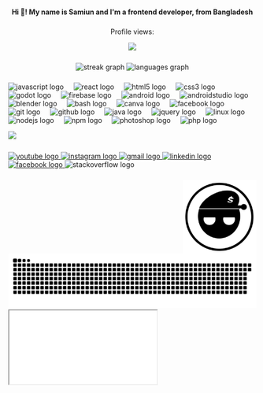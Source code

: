 <h4  align="center">Hi 👋! My name is Samiun and I'm a frontend developer, from Bangladesh</h4>

  

###

  

<div  align="center">
<p>Profile views:</p>
<img  src="https://profile-counter.glitch.me/samiunnafis/count.svg?"  />

</div>

  

###

  

<div  align="center">

<img  src="https://streak-stats.demolab.com?user=samiunnafis&locale=en&mode=daily&theme=dracula&hide_border=false&border_radius=5"  height="150"  alt="streak graph"  />
<!--
[![GitHub Streak](https://streak-stats.demolab.com?user=SamiunNafis&theme=dark&hide_border=true&border_radius=5&background=45%2C2A5470%2C380036&fire=C33713&ring=378CE7&dates=FFFFFF&currStreakLabel=EBEBEB)](https://git.io/streak-stats)
-->
<img  src="https://github-readme-stats.vercel.app/api/top-langs?username=samiunnafis&locale=en&hide_title=false&layout=compact&card_width=320&langs_count=5&theme=dracula&hide_border=false"  height="150"  alt="languages graph"  />

</div>

  

###

  

<div  align="left">

<img  src="https://cdn.jsdelivr.net/gh/devicons/devicon/icons/javascript/javascript-original.svg"  height="30"  alt="javascript logo"  />

<img  width="12"  />

<img  src="https://cdn.jsdelivr.net/gh/devicons/devicon/icons/react/react-original.svg"  height="30"  alt="react logo"  />

<img  width="12"  />

<img  src="https://cdn.jsdelivr.net/gh/devicons/devicon/icons/html5/html5-original.svg"  height="30"  alt="html5 logo"  />

<img  width="12"  />

<img  src="https://cdn.jsdelivr.net/gh/devicons/devicon/icons/css3/css3-original.svg"  height="30"  alt="css3 logo"  />

<img  width="12"  />

<img  src="https://cdn.jsdelivr.net/gh/devicons/devicon/icons/godot/godot-original.svg"  height="30"  alt="godot logo"  />

<img  width="12"  />

<img  src="https://cdn.jsdelivr.net/gh/devicons/devicon/icons/firebase/firebase-plain.svg"  height="30"  alt="firebase logo"  />

<img  width="12"  />

<img  src="https://cdn.jsdelivr.net/gh/devicons/devicon/icons/android/android-original.svg"  height="30"  alt="android logo"  />

<img  width="12"  />

<img  src="https://cdn.jsdelivr.net/gh/devicons/devicon/icons/androidstudio/androidstudio-original.svg"  height="30"  alt="androidstudio logo"  />

<img  width="12"  />

<img  src="https://cdn.jsdelivr.net/gh/devicons/devicon/icons/blender/blender-original.svg"  height="30"  alt="blender logo"  />

<img  width="12"  />

<img  src="https://cdn.jsdelivr.net/gh/devicons/devicon/icons/bash/bash-original.svg"  height="30"  alt="bash logo"  />

<img  width="12"  />

<img  src="https://cdn.jsdelivr.net/gh/devicons/devicon/icons/canva/canva-original.svg"  height="30"  alt="canva logo"  />

<img  width="12"  />

<img  src="https://cdn.jsdelivr.net/gh/devicons/devicon/icons/facebook/facebook-original.svg"  height="30"  alt="facebook logo"  />

<img  width="12"  />

<img  src="https://cdn.jsdelivr.net/gh/devicons/devicon/icons/git/git-original.svg"  height="30"  alt="git logo"  />

<img  width="12"  />

<img  src="https://cdn.jsdelivr.net/gh/devicons/devicon/icons/github/github-original.svg"  height="30"  alt="github logo"  />

<img  width="12"  />

<img  src="https://cdn.jsdelivr.net/gh/devicons/devicon/icons/java/java-original.svg"  height="30"  alt="java logo"  />

<img  width="12"  />

<img  src="https://cdn.jsdelivr.net/gh/devicons/devicon/icons/jquery/jquery-original.svg"  height="30"  alt="jquery logo"  />

<img  width="12"  />

<img  src="https://cdn.jsdelivr.net/gh/devicons/devicon/icons/linux/linux-original.svg"  height="30"  alt="linux logo"  />

<img  width="12"  />

<img  src="https://cdn.jsdelivr.net/gh/devicons/devicon/icons/nodejs/nodejs-original.svg"  height="30"  alt="nodejs logo"  />

<img  width="12"  />

<img  src="https://cdn.jsdelivr.net/gh/devicons/devicon/icons/npm/npm-original-wordmark.svg"  height="30"  alt="npm logo"  />

<img  width="12"  />

<img  src="https://cdn.jsdelivr.net/gh/devicons/devicon/icons/photoshop/photoshop-plain.svg"  height="30"  alt="photoshop logo"  />

<img  width="12"  />

<img  src="https://cdn.jsdelivr.net/gh/devicons/devicon/icons/php/php-original.svg"  height="30"  alt="php logo"  />

</div>

  <div  align="left">
  
![](https://github-profile-trophy.vercel.app/?username=SamiunNafis&theme=radical&no-frame=false&no-bg=false&margin-w=4)

<div>

###

  

<div  align="left">

<a  href="https://www.youtube.com/@SamiunNafis"  target="_blank">

<img  src="https://img.shields.io/static/v1?message=Youtube&logo=youtube&label=&color=FF0000&logoColor=white&labelColor=&style=for-the-badge"  height="35"  alt="youtube logo"  />

</a>

<a  href="https://www.instagram.com/samiunnafis/"  target="_blank">

<img  src="https://img.shields.io/static/v1?message=Instagram&logo=instagram&label=&color=E4405F&logoColor=white&labelColor=&style=for-the-badge"  height="35"  alt="instagram logo"  />

</a>

<a  href="mailto:luea099@gmail.com"  target="_blank">

<img  src="https://img.shields.io/static/v1?message=Gmail&logo=gmail&label=&color=D14836&logoColor=white&labelColor=&style=for-the-badge"  height="35"  alt="gmail logo"  />

</a>

<a  href="https://www.linkedin.com/in/samiunnafis"  target="_blank">

<img  src="https://img.shields.io/static/v1?message=LinkedIn&logo=linkedin&label=&color=0077B5&logoColor=white&labelColor=&style=for-the-badge"  height="35"  alt="linkedin logo"  />

</a>

<a  href="https://www.facebook.com/im.samiun"  target="_blank">

<img  src="https://img.shields.io/static/v1?message=Facebook&logo=facebook&label=&color=1877F2&logoColor=white&labelColor=&style=for-the-badge"  height="35"  alt="facebook logo"  />

</a>

<img  src="https://img.shields.io/static/v1?message=Stackoverflow&logo=stackoverflow&label=&color=FE7A16&logoColor=white&labelColor=&style=for-the-badge"  height="35"  alt="stackoverflow logo"  />

</div>

  

###

  

<img  align="right"  height="150"  src="https://raw.githubusercontent.com/SamiunNafis/SamiunNafis.github.io/main/favicon.png"  />

  

###

  

<br  clear="both">

  

<img  src="/output/snake.svg"  alt="Snake animation"  />

<iframe src="/output/snake.svg">

###

  

<h5  align="left">DONATE ME:</h5>

  

###

  

<div  align="left">

<a  href="https://ko-fi.com/samiunnafis"  target="_blank">

<img  src="https://img.shields.io/static/v1?message=Ko-fi&logo=ko-fi&label=&color=F16061&logoColor=white&labelColor=&style=for-the-badge"  height="40"  alt="ko-fi logo"  />

</a>

</div>

### 😂 Random Dev Meme
<img src='https://randommeme-five.vercel.app/' style="height: 400px;"/>


###
###
